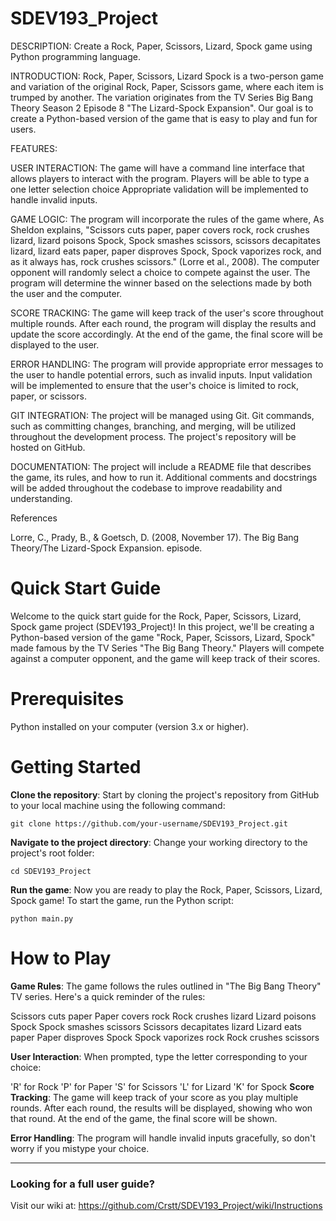 # SDEV193_Project

DESCRIPTION: Create a Rock, Paper, Scissors, Lizard, Spock game using Python programming language.

INTRODUCTION:
Rock, Paper, Scissors, Lizard Spock is a two-person game and variation of the original Rock, Paper, Scissors game, where each item is trumped by another. The variation originates from the TV Series Big Bang Theory Season 2 Episode 8 "The Lizard-Spock Expansion". Our goal is to create a Python-based version of the game that is easy to play and fun for users.

FEATURES:

USER INTERACTION:
The game will have a command line interface that allows players to interact with the program.
Players will be able to type a one letter selection choice
Appropriate validation will be implemented to handle invalid inputs.

GAME LOGIC:
The program will incorporate the rules of the game where, As Sheldon explains, "Scissors cuts paper, paper covers rock, rock crushes lizard, lizard poisons Spock, Spock smashes scissors, scissors decapitates lizard, lizard eats paper, paper disproves Spock, Spock vaporizes rock, and as it always has, rock crushes scissors." (Lorre et al., 2008).
The computer opponent will randomly select a choice to compete against the user.
The program will determine the winner based on the selections made by both the user and the computer.

SCORE TRACKING:
The game will keep track of the user's score throughout multiple rounds.
After each round, the program will display the results and update the score accordingly.
At the end of the game, the final score will be displayed to the user.

ERROR HANDLING:
The program will provide appropriate error messages to the user to handle potential errors, such as invalid inputs.
Input validation will be implemented to ensure that the user's choice is limited to rock, paper, or scissors.

GIT INTEGRATION:
The project will be managed using Git.
Git commands, such as committing changes, branching, and merging, will be utilized throughout the development process.
The project's repository will be hosted on GitHub.

DOCUMENTATION:
The project will include a README file that describes the game, its rules, and how to run it.
Additional comments and docstrings will be added throughout the codebase to improve readability and understanding.

References

Lorre, C., Prady, B., &amp; Goetsch, D. (2008, November 17). The Big Bang Theory/The Lizard-Spock Expansion. episode. 

# Quick Start Guide

Welcome to the quick start guide for the Rock, Paper, Scissors, Lizard, Spock game project (SDEV193_Project)! In this project, we'll be creating a Python-based version of the game "Rock, Paper, Scissors, Lizard, Spock" made famous by the TV Series "The Big Bang Theory." Players will compete against a computer opponent, and the game will keep track of their scores.

# Prerequisites
Python installed on your computer (version 3.x or higher).

# Getting Started
**Clone the repository**: Start by cloning the project's repository from GitHub to your local machine using the following command:


`git clone https://github.com/your-username/SDEV193_Project.git`

**Navigate to the project directory**: Change your working directory to the project's root folder:

`cd SDEV193_Project`

**Run the game**: Now you are ready to play the Rock, Paper, Scissors, Lizard, Spock game! To start the game, run the Python script:


`python main.py`

# How to Play
**Game Rules**: The game follows the rules outlined in "The Big Bang Theory" TV series. Here's a quick reminder of the rules:

Scissors cuts paper
Paper covers rock
Rock crushes lizard
Lizard poisons Spock
Spock smashes scissors
Scissors decapitates lizard
Lizard eats paper
Paper disproves Spock
Spock vaporizes rock
Rock crushes scissors

**User Interaction**: When prompted, type the letter corresponding to your choice:

'R' for Rock
'P' for Paper
'S' for Scissors
'L' for Lizard
'K' for Spock
**Score Tracking**: The game will keep track of your score as you play multiple rounds. After each round, the results will be displayed, showing who won that round. At the end of the game, the final score will be shown.

**Error Handling**: The program will handle invalid inputs gracefully, so don't worry if you mistype your choice.

***


### Looking for a full user guide?
Visit our wiki at: https://github.com/Crstt/SDEV193_Project/wiki/Instructions
